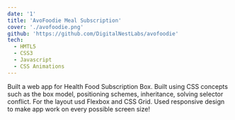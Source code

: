 ```yaml
---
date: '1'
title: 'AvoFoodie Meal Subscription'
cover: './avofoodie.png'
github: 'https://github.com/DigitalNestLabs/avofoodie'
tech:
  - HMTL5
  - CSS3
  - Javascript
  - CSS Animations
---
```


Built a web app for Health Food Subscription Box. Built using CSS concepts such as the box model, positioning schemes, inheritance, solving selector conflict. For the layout usd Flexbox and CSS Grid. Used responsive design to make app work on every possible screen size!
